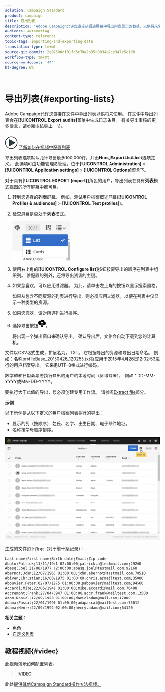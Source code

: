 ```yaml
---
solution: Campaign Standard
product: campaign
title: 导出列表
description: 'Adobe Campaign允许您直接从概述屏幕中导出列表显示的数据，以供将来使用。 '
audience: automating
content-type: reference
topic-tags: importing-and-exporting-data
translation-type: tm+mt
source-git-commit: 2a92600df01fd3c78a2b35c8034a2ce347e5c1d8
workflow-type: tm+mt
source-wordcount: '444'
ht-degree: 6%

---
```



# 导出列表{#exporting-lists}

Adobe Campaign允许您直接在文件中导出列表以供将来使用。 在文件中导出列表会在&#x200B;**[!UICONTROL Export audits]**&#x200B;菜单中生成日志条目。 有关导出审核的更多信息，请参阅[审核导出](../../administration/using/auditing-export-logs.md)一节。

![](assets/do-not-localize/how-to-video.png) [了解如何在视频中配置列表](#video)

导出列表选项默认允许导出最多100,000行，并由&#x200B;**Nms_ExportListLimit**&#x200B;选项定义。 此选项可由功能管理员管理，位于&#x200B;**[!UICONTROL Administration]** > **[!UICONTROL Application settings]** > **[!UICONTROL Options]**&#x200B;菜单下。

对于具有&#x200B;**[!UICONTROL EXPORT (export)]**&#x200B;角色的用户，导出列表在具有&#x200B;**列表**&#x200B;模式视图的所有屏幕中都可用。

1. 转到您选择的&#x200B;**列表**&#x200B;屏幕。 例如，测试用户档案概述屏幕(**[!UICONTROL Profiles & audiences]** > **[!UICONTROL Test profiles]**)。
1. 检查屏幕是否处于&#x200B;**列表**&#x200B;模式。

   ![](assets/export_list_mode_switch.png)

1. 使用右上角的&#x200B;**[!UICONTROL Configure list]**&#x200B;按钮按要导出的顺序在列表中组织列。 除配置的列外，还将导出资源的主键。
1. 如果您喜欢，可以应用过滤器。 为此，请单击左上角的按钮以显示搜索窗格。

   如果从包含不同资源的列表进行导出，则必须应用过滤器，以便在列表中仅显示一种类型的资源。

1. 如果您喜欢，请对所选列进行排序。
1. 选择导出按钮![](assets/exportlistbutton.png)。

   将出现一个弹出窗口来确认导出。 确认导出后，文件会自动下载到您的计算机。

文件以CSV格式生成，扩展名为。TXT。 它根据导出的资源和导出日期命名。 例如：名称profileBase_20150426_120253.txt将应用于2015年4月26日12:02:53进行的用户档案导出。 它采用UTF-8格式进行编码。

数字值和日期会考虑执行导出的用户的本地时间（区域设置）。 例如：DD-MM-YYYY或MM-DD-YYYY。

要执行大于此值的导出，您必须创建专用工作流。 请参阅[Extract file](../../automating/using/extract-file.md)部分。

**示例**

以下示例是从以下定义的用户档案列表执行的导出：

* 显示的列（按顺序）:姓氏、名字、出生日期、电子邮件地址。
* 名称按字母顺序排序。

![](assets/export_list_example1.png)

生成的文件如下所示（对于前十条记录）:

```
Last name;First name;Birth date;Email;Zip code
Abalo;Patrick;11/11/1941 02:00:00;patrick.a@testmail.com;29200
Abasq;Joel;21/08/1977 02:00:00;abasq.joel@testmail.com;92160
Abernot;John;12/07/1963 01:00:00;john.abernot@testmail.com;78510
Abiven;Christian;16/03/1975 01:00:00;chris.a@mailtest.com;35000
Abouvier;Peter;02/07/1975 01:00:00;pabouvier@mailtest.com;94560
Accardi;Mike;22/06/1948 01:00:00;mike.accardi@mail.com;76400
Accremont;Frank;27/04/1947 01:00:00;accr.frank@mailtest.com;13500
Adam;Daniel;17/09/1953 01:00:00;danieladam@mail.com;17000
Adama;Pascal;22/01/1990 01:00:00;adapascal@mailtest.com;75012
Adama;Henry;22/09/1992 02:00:00;henry.adama@mail.com;64120
```

**相关主题：**

* [角色](../../administration/using/list-of-roles.md)
* [自定义列表](../../start/using/customizing-lists.md)

## 教程视频{#video}

此视频演示如何配置列表。

>[!VIDEO](https://video.tv.adobe.com/v/25288/?quality=12)

此处[提供其他Campaign Standard操作方法视频。](https://experienceleague.adobe.com/docs/campaign-standard-learn/tutorials/overview.html?lang=zh-Hans)
